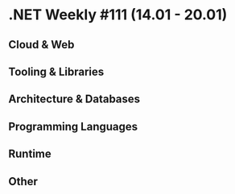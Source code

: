 # .NET Weekly #111 (14.01 - 20.01)

## Cloud & Web

## Tooling & Libraries

## Architecture & Databases

## Programming Languages

## Runtime

## Other
